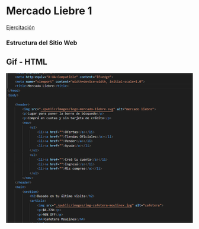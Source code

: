 # Mercado Liebre 1
[Ejercitación](ejercitacion.pdf)
### Estructura del Sitio Web

## Gif - HTML
![estructura imagen](gif.gif)

